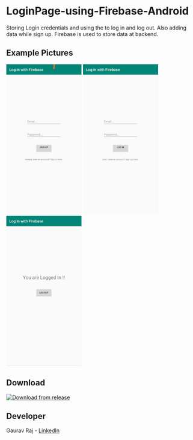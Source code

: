 # LoginPage-using-Firebase-Android
Storing Login credentials and using the to log in and log out.
Also adding data while sign up.
Firebase is used to store data at backend.
 
## Example Pictures
<div>
 <img src='Examples/signup.jpg' width='200' height='400'>
 <img src='Examples/login.jpg' width='200' height='400'>
 <img src='Examples/logout.jpg' width='200' height='400'>
</div>


## Download
<a href='https://github.com/gauravraj0510/Tic-Tac-Toe-Android-Project/releases/download/TicTacToe/TicTacToe_v1.apk'>
<img alt='Download from release' src='https://www.inspirefm.org/wp-content/uploads/button-apk.png' width=200>
</a>

## Developer
Gaurav Raj - [LinkedIn](https://www.linkedin.com/in/gaurav-raj-5893b0195/)
